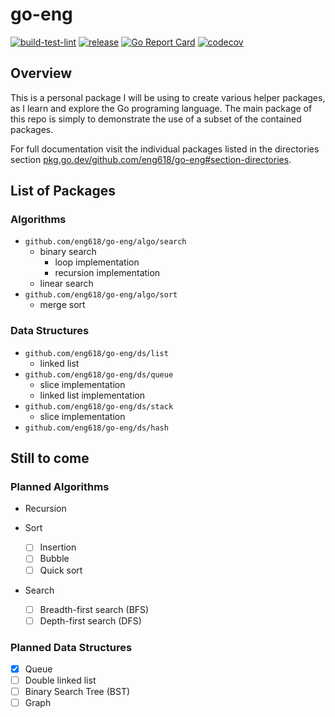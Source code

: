 # go-eng

[![build-test-lint](https://github.com/eng618/go-eng/actions/workflows/ci.yml/badge.svg)](https://github.com/eng618/go-eng/actions/workflows/ci.yml)
[![release](https://github.com/eng618/go-eng/actions/workflows/release.yml/badge.svg)](https://github.com/eng618/go-eng/actions/workflows/release.yml)
[![Go Report Card](https://goreportcard.com/badge/github.com/eng618/go-eng)](https://goreportcard.com/report/github.com/eng618/go-eng)
[![codecov](https://codecov.io/gh/eng618/go-eng/branch/master/graph/badge.svg?token=L1D7JSRK98)](https://codecov.io/gh/eng618/go-eng)

## Overview

This is a personal package I will be using to create various helper packages,
as I learn and explore the Go programing language. The main package of this
repo is simply to demonstrate the use of a subset of the contained packages.

For full documentation visit the individual packages listed in the directories
section [pkg.go.dev/github.com/eng618/go-eng#section-directories](https://pkg.go.dev/github.com/eng618/go-eng#section-directories).

## List of Packages

### Algorithms

- `github.com/eng618/go-eng/algo/search`
  - binary search
    - loop implementation
    - recursion implementation
  - linear search
- `github.com/eng618/go-eng/algo/sort`
  - merge sort

### Data Structures

- `github.com/eng618/go-eng/ds/list`
  - linked list
- `github.com/eng618/go-eng/ds/queue`
  - slice implementation
  - linked list implementation
- `github.com/eng618/go-eng/ds/stack`
  - slice implementation
- `github.com/eng618/go-eng/ds/hash`

## Still to come

### Planned Algorithms

- Recursion
- Sort

  - [ ] Insertion
  - [ ] Bubble
  - [ ] Quick sort

- Search

  - [ ] Breadth-first search (BFS)
  - [ ] Depth-first search (DFS)

### Planned Data Structures

- [x] Queue
- [ ] Double linked list
- [ ] Binary Search Tree (BST)
- [ ] Graph
